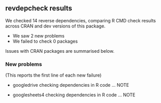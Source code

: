 ## revdepcheck results

We checked 14 reverse dependencies, comparing R CMD check results across CRAN and dev versions of this package.

 * We saw 2 new problems
 * We failed to check 0 packages

Issues with CRAN packages are summarised below.

### New problems
(This reports the first line of each new failure)

* googledrive
  checking dependencies in R code ... NOTE

* googlesheets4
  checking dependencies in R code ... NOTE

